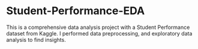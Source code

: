 # Student-Performance-EDA
This is a comprehensive data analysis project with a Student Performance dataset from Kaggle. I performed data preprocessing,  and exploratory data analysis to find insights.  
